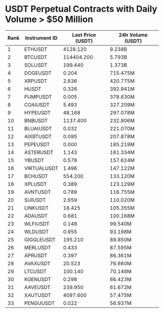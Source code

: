 # USDT Perpetual Contracts with Daily Volume > $50 Million

| Rank | Instrument ID | Last Price (USDT) | 24h Volume (USDT) |
|------|---------------|-------------------|-------------------|
| 1 | ETHUSDT | 4128.120 | 9.238B |
| 2 | BTCUSDT | 114404.200 | 5.793B |
| 3 | SOLUSDT | 199.440 | 1.373B |
| 4 | DOGEUSDT | 0.204 | 715.475M |
| 5 | XRPUSDT | 2.636 | 420.775M |
| 6 | HUSDT | 0.326 | 392.941M |
| 7 | PUMPUSDT | 0.005 | 378.630M |
| 8 | COAIUSDT | 5.493 | 327.209M |
| 9 | HYPEUSDT | 48.168 | 297.078M |
| 10 | BNBUSDT | 1137.400 | 232.806M |
| 11 | BLUAIUSDT | 0.032 | 221.070M |
| 12 | AIXBTUSDT | 0.095 | 207.878M |
| 13 | PEPEUSDT | 0.000 | 185.219M |
| 14 | ASTERUSDT | 1.143 | 161.334M |
| 15 | YBUSDT | 0.578 | 157.624M |
| 16 | VIRTUALUSDT | 1.496 | 147.122M |
| 17 | BCHUSDT | 554.200 | 133.120M |
| 18 | XPLUSDT | 0.389 | 123.129M |
| 19 | AVNTUSDT | 0.789 | 116.755M |
| 20 | SUIUSDT | 2.659 | 110.020M |
| 21 | LINKUSDT | 18.425 | 105.355M |
| 22 | ADAUSDT | 0.681 | 100.168M |
| 23 | WLFIUSDT | 0.148 | 99.540M |
| 24 | WLDUSDT | 0.955 | 93.198M |
| 25 | GIGGLEUSDT | 195.210 | 89.850M |
| 26 | MERLUSDT | 0.433 | 87.595M |
| 27 | APRUSDT | 0.397 | 86.361M |
| 28 | AVAXUSDT | 20.523 | 76.660M |
| 29 | LTCUSDT | 100.140 | 70.148M |
| 30 | KGENUSDT | 0.298 | 66.423M |
| 31 | AAVEUSDT | 239.950 | 61.672M |
| 32 | XAUTUSDT | 4097.600 | 57.475M |
| 33 | PENGUUSDT | 0.022 | 56.937M |
